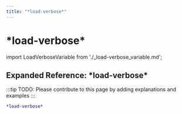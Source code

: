 ```yaml
---
title: "*load-verbose*"
---
```


# \*load-verbose\*

import LoadVerboseVariable from './_load-verbose_variable.md';

<LoadVerboseVariable />

## Expanded Reference: \*load-verbose\*

:::tip
TODO: Please contribute to this page by adding explanations and examples
:::

```lisp
*load-verbose*
```
